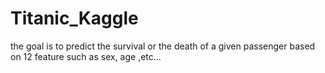 # Titanic_Kaggle
the goal is to predict the survival or the death of a given passenger based on 12 feature such as sex, age ,etc...
